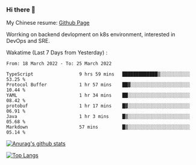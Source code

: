 ### Hi there 👋

My Chinese resume: [Github Page](https://spencercjh.github.io/resume/)

Worrking on backend devlopment on k8s environment, interested in DevOps and SRE.

Wakatime (Last 7 Days from Yesterday) :

<!--START_SECTION:waka-->

```text
From: 18 March 2022 - To: 25 March 2022

TypeScript                 9 hrs 59 mins   █████████████▒░░░░░░░░░░░   53.25 %
Protocol Buffer            1 hr 57 mins    ██▓░░░░░░░░░░░░░░░░░░░░░░   10.44 %
YAML                       1 hr 34 mins    ██░░░░░░░░░░░░░░░░░░░░░░░   08.42 %
protobuf                   1 hr 17 mins    █▓░░░░░░░░░░░░░░░░░░░░░░░   06.91 %
Java                       1 hr 3 mins     █▒░░░░░░░░░░░░░░░░░░░░░░░   05.68 %
Markdown                   57 mins         █▒░░░░░░░░░░░░░░░░░░░░░░░   05.14 %
```

<!--END_SECTION:waka-->

[![Anurag's github stats](https://github-readme-stats.vercel.app/api?username=spencercjh&theme=tokyonight&show_icons=true)](https://github.com/anuraghazra/github-readme-stats)

[![Top Langs](https://github-readme-stats.vercel.app/api/top-langs/?username=spencercjh&layout=compact&theme=tokyonight)](https://github.com/anuraghazra/github-readme-stats)
